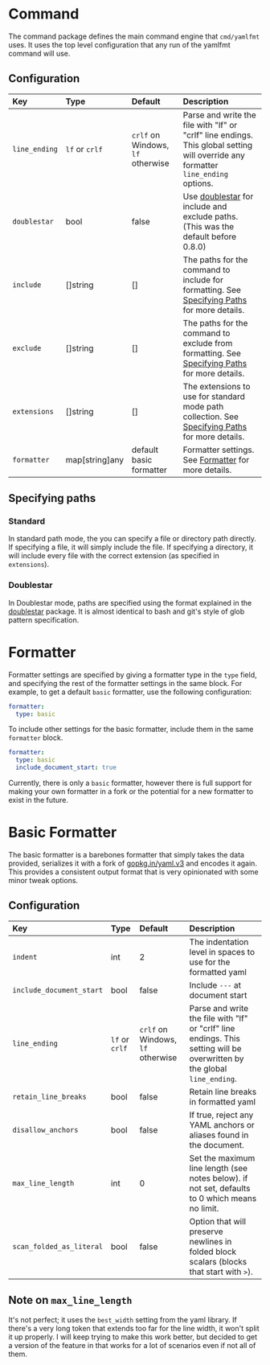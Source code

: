 
# Command

The command package defines the main command engine that `cmd/yamlfmt` uses. It uses the top level configuration that any run of the yamlfmt command will use.

## Configuration

| Key                      | Type           | Default | Description |
|:-------------------------|:---------------|:--------|:------------|
| `line_ending`            | `lf` or `crlf` | `crlf` on Windows, `lf` otherwise | Parse and write the file with "lf" or "crlf" line endings. This global setting will override any formatter `line_ending` options. |
| `doublestar`             | bool           | false   | Use [doublestar](https://github.com/bmatcuk/doublestar) for include and exclude paths. (This was the default before 0.8.0) |
| `include`                | []string       | []      | The paths for the command to include for formatting. See [Specifying Paths](#specifying-paths) for more details. |
| `exclude`                | []string       | []      | The paths for the command to exclude from formatting. See [Specifying Paths](#specifying-paths) for more details. |
| `extensions`             | []string       | []      | The extensions to use for standard mode path collection. See [Specifying Paths](#specifying-paths) for more details. |
| `formatter`              | map[string]any | default basic formatter | Formatter settings. See [Formatter](#formatter) for more details. |

## Specifying paths

### Standard

In standard path mode, the you can specify a file or directory path directly. If specifying a file, it will simply include the file. If specifying a directory, it will include every file with the correct extension (as specified in `extensions`).

### Doublestar

In Doublestar mode, paths are specified using the format explained in the [doublestar](https://github.com/bmatcuk/doublestar) package. It is almost identical to bash and git's style of glob pattern specification.

# Formatter

Formatter settings are specified by giving a formatter type in the `type` field, and specifying the rest of the formatter settings in the same block. For example, to get a default `basic` formatter, use the following configuration:
```yaml
formatter:
  type: basic
```
To include other settings for the basic formatter, include them in the same `formatter` block.
```yaml
formatter:
  type: basic
  include_document_start: true
```
Currently, there is only a `basic` formatter, however there is full support for making your own formatter in a fork or the potential for a new formatter to exist in the future.

# Basic Formatter

The basic formatter is a barebones formatter that simply takes the data provided, serializes it with a fork of [gopkg.in/yaml.v3](https://www.github.com/braydonk/yaml) and encodes it again. This provides a consistent output format that is very opinionated with some minor tweak options.

## Configuration

| Key                      | Type           | Default | Description |
|:-------------------------|:---------------|:--------|:------------|
| `indent`                 | int            | 2       | The indentation level in spaces to use for the formatted yaml|
| `include_document_start` | bool           | false   | Include `---` at document start |
| `line_ending`            | `lf` or `crlf` | `crlf` on Windows, `lf` otherwise | Parse and write the file with "lf" or "crlf" line endings. This setting will be overwritten by the global `line_ending`. |
| `retain_line_breaks`     | bool           | false   | Retain line breaks in formatted yaml |
| `disallow_anchors`       | bool           | false   | If true, reject any YAML anchors or aliases found in the document. |
| `max_line_length`        | int            | 0      | Set the maximum line length (see notes below). if not set, defaults to 0 which means no limit. |
| `scan_folded_as_literal` | bool           | false   | Option that will preserve newlines in folded block scalars (blocks that start with `>`). |

## Note on `max_line_length`

It's not perfect; it uses the `best_width` setting from the yaml library. If there's a very long token that extends too far for the line width, it won't split it up properly. I will keep trying to make this work better, but decided to get a version of the feature in that works for a lot of scenarios even if not all of them.
